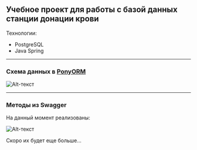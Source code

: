## Учебное проект для работы с базой данных станции донации крови


Технологии:
- PostgreSQL
- Java Spring
____

### Схема данных в [PonyORM](https://editor.ponyorm.com/)

![Alt-текст](https://github.com/grebennikovas/donor/blob/master/schema.jpg?raw=true "Схема данных в PonyORM")
____

### Методы из Swagger

На данный момент реализованы:

![Alt-текст](https://github.com/grebennikovas/donor/blob/master/swagger.jpg?raw=true "Swagger")

Скоро их будет еще больше...
